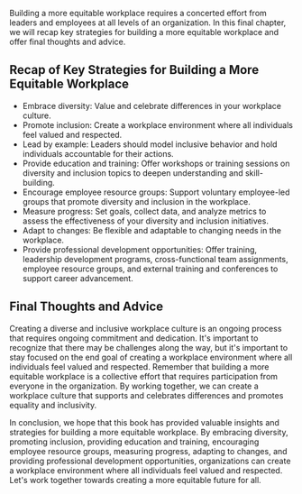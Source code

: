 
Building a more equitable workplace requires a concerted effort from leaders and employees at all levels of an organization. In this final chapter, we will recap key strategies for building a more equitable workplace and offer final thoughts and advice.

Recap of Key Strategies for Building a More Equitable Workplace
---------------------------------------------------------------

* Embrace diversity: Value and celebrate differences in your workplace culture.
* Promote inclusion: Create a workplace environment where all individuals feel valued and respected.
* Lead by example: Leaders should model inclusive behavior and hold individuals accountable for their actions.
* Provide education and training: Offer workshops or training sessions on diversity and inclusion topics to deepen understanding and skill-building.
* Encourage employee resource groups: Support voluntary employee-led groups that promote diversity and inclusion in the workplace.
* Measure progress: Set goals, collect data, and analyze metrics to assess the effectiveness of your diversity and inclusion initiatives.
* Adapt to changes: Be flexible and adaptable to changing needs in the workplace.
* Provide professional development opportunities: Offer training, leadership development programs, cross-functional team assignments, employee resource groups, and external training and conferences to support career advancement.

Final Thoughts and Advice
-------------------------

Creating a diverse and inclusive workplace culture is an ongoing process that requires ongoing commitment and dedication. It's important to recognize that there may be challenges along the way, but it's important to stay focused on the end goal of creating a workplace environment where all individuals feel valued and respected. Remember that building a more equitable workplace is a collective effort that requires participation from everyone in the organization. By working together, we can create a workplace culture that supports and celebrates differences and promotes equality and inclusivity.

In conclusion, we hope that this book has provided valuable insights and strategies for building a more equitable workplace. By embracing diversity, promoting inclusion, providing education and training, encouraging employee resource groups, measuring progress, adapting to changes, and providing professional development opportunities, organizations can create a workplace environment where all individuals feel valued and respected. Let's work together towards creating a more equitable future for all.
